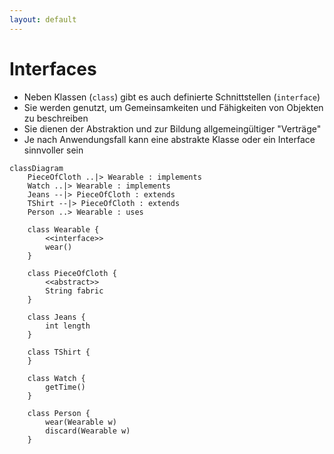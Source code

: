 ```yaml
---
layout: default
---
```


<Footer
    text="🎁 Objektorientierte Programmierung"
/>

# Interfaces <SubHeading text="Übersicht"/>

<div class="grid grid-cols-12 gap-6">
<div class="col-span-6">

- Neben Klassen (`class`) gibt es auch definierte Schnittstellen (`interface`)
- Sie werden genutzt, um Gemeinsamkeiten und Fähigkeiten von Objekten zu beschreiben
- Sie dienen der Abstraktion und zur Bildung allgemeingültiger "Verträge"
- Je nach Anwendungsfall kann eine abstrakte Klasse oder ein Interface sinnvoller sein

</div>
<div class="col-span-6">

```mermaid
classDiagram
    PieceOfCloth ..|> Wearable : implements
    Watch ..|> Wearable : implements
    Jeans --|> PieceOfCloth : extends
    TShirt --|> PieceOfCloth : extends
    Person ..> Wearable : uses

    class Wearable {
        <<interface>>
        wear()
    }

    class PieceOfCloth {
        <<abstract>>
        String fabric
    }

    class Jeans {
        int length
    }

    class TShirt {
    }

    class Watch {
        getTime()
    }

    class Person {
        wear(Wearable w)
        discard(Wearable w)
    }
```

</div>
</div>

<PageNumber/>
